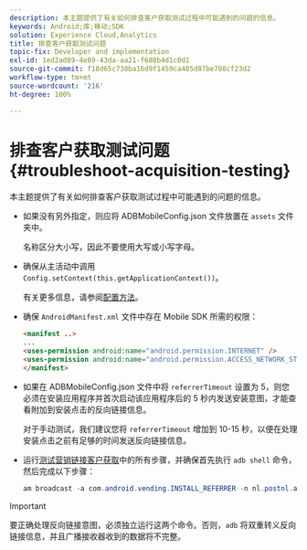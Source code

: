 ```yaml
---
description: 本主题提供了有关如何排查客户获取测试过程中可能遇到的问题的信息。
keywords: Android;库;移动;SDK
solution: Experience Cloud,Analytics
title: 排查客户获取测试问题
topic-fix: Developer and implementation
exl-id: 1ed2ad89-4e89-43da-aa21-f688b4d1c0d1
source-git-commit: f18d65c738ba16d9f1459ca485d87be708cf23d2
workflow-type: tm+mt
source-wordcount: '216'
ht-degree: 100%

---
```


# 排查客户获取测试问题 {#troubleshoot-acquisition-testing}

本主题提供了有关如何排查客户获取测试过程中可能遇到的问题的信息。

* 如果没有另外指定，则应将 ADBMobileConfig.json 文件放置在 `assets` 文件夹中。

   名称区分大小写，因此不要使用大写或小写字母。

* 确保从主活动中调用 `Config.setContext(this.getApplicationContext())`。

   有关更多信息，请参阅[配置方法](../configuration/methods.md)。

* 确保 `AndroidManifest.xml` 文件中存在 Mobile SDK 所需的权限：

   ```html
   <manifest ..>
   ... 
   <uses-permission android:name="android.permission.INTERNET" />
   <uses-permission android:name="android.permission.ACCESS_NETWORK_STATE" />
   </manifest>
   ```

* 如果在 ADBMobileConfig.json 文件中将 `referrerTimeout` 设置为 5，则您必须在安装应用程序并首次启动该应用程序后的 5 秒内发送安装意图，才能查看附加到安装点击的反向链接信息。

   对于手动测试，我们建议您将 `referrerTimeout` 增加到 10-15 秒，以便在处理安装点击之前有足够的时间发送反向链接信息。

* 运行[测试营销链接客户获取](t-testing-marketing-link-acquisition.md)中的所有步骤，并确保首先执行 `adb shell` 命令，然后完成以下步骤：

   ```java
   am broadcast -a com.android.vending.INSTALL_REFERRER -n nl.postnl.app/.tracking.AdobeAcquisitionLinkBroadcastReceiver --es "referrer" "utm_source=adb_acq_v3&utm_campaign=adb_acq_v3&utm_content=<the newly generated id at step #7>"
   ```

>[!IMPORTANT]
>
>要正确处理反向链接意图，必须独立运行这两个命令。否则，`adb` 将双重转义反向链接信息，并且广播接收器收到的数据将不完整。
